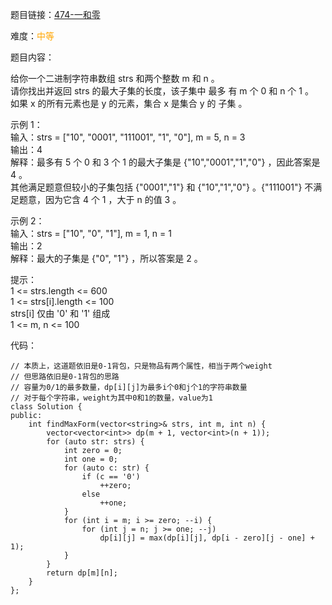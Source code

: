 题目链接：[474-一和零](https://leetcode-cn.com/problems/ones-and-zeroes/)

难度：<font color="Orange">中等</font>

题目内容：

给你一个二进制字符串数组 strs 和两个整数 m 和 n 。<br>
请你找出并返回 strs 的最大子集的长度，该子集中 最多 有 m 个 0 和 n 个 1 。<br>
如果 x 的所有元素也是 y 的元素，集合 x 是集合 y 的 子集 。

示例 1：<br>
输入：strs = ["10", "0001", "111001", "1", "0"], m = 5, n = 3<br>
输出：4<br>
解释：最多有 5 个 0 和 3 个 1 的最大子集是 {"10","0001","1","0"} ，因此答案是 4 。<br>
其他满足题意但较小的子集包括 {"0001","1"} 和 {"10","1","0"} 。{"111001"} 不满足题意，因为它含 4 个 1 ，大于 n 的值 3 。

示例 2：<br>
输入：strs = ["10", "0", "1"], m = 1, n = 1<br>
输出：2<br>
解释：最大的子集是 {"0", "1"} ，所以答案是 2 。

提示：<br>
1 <= strs.length <= 600<br>
1 <= strs[i].length <= 100<br>
strs[i] 仅由 '0' 和 '1' 组成<br>
1 <= m, n <= 100


代码：
```
// 本质上，这道题依旧是0-1背包，只是物品有两个属性，相当于两个weight
// 但思路依旧是0-1背包的思路
// 容量为0/1的最多数量，dp[i][j]为最多i个0和j个1的字符串数量
// 对于每个字符串，weight为其中0和1的数量，value为1
class Solution {
public:
    int findMaxForm(vector<string>& strs, int m, int n) {
        vector<vector<int>> dp(m + 1, vector<int>(n + 1));
        for (auto str: strs) {
            int zero = 0;
            int one = 0;
            for (auto c: str) {
                if (c == '0')
                    ++zero;
                else
                    ++one;
            }
            for (int i = m; i >= zero; --i) {
                for (int j = n; j >= one; --j)
                    dp[i][j] = max(dp[i][j], dp[i - zero][j - one] + 1);
            }
        }
        return dp[m][n];
    }
};
```